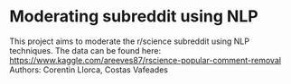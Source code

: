 # Moderating subreddit using NLP

This project aims to moderate the r/science subreddit using NLP techniques. The data can be found here: 
https://www.kaggle.com/areeves87/rscience-popular-comment-removal
Authors: Corentin Llorca, Costas Vafeades